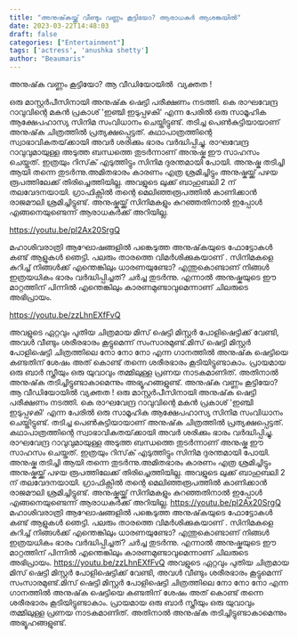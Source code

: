 ```yaml
---
title: "അനുഷ്‌കയ്ക്ക് വീണ്ടും വണ്ണം കൂട്ടിയോ? ആരാധകർ ആശങ്കയിൽ"
date: 2023-03-22T14:48:03
draft: false
categories: ["Entertainment"]
tags: ['actress', 'anushka shetty']
author: "Beaumaris"
---
```


അനുഷ്‌ക വണ്ണം കൂട്ടിയോ? ആ വീഡിയോയിൽ  വ്യക്തത !

ഒരു മാസ്റ്റർപീസിനായി അനുഷ്‌ക ഷെട്ടി പരീക്ഷണം നടത്തി. കെ രാഘവേന്ദ്ര റാവുവിന്റെ മകൻ പ്രകാശ് 'ഇഞ്ചി ഇടുപ്പഴകി' എന്ന പേരിൽ ഒരു സാമൂഹിക ആക്ഷേപഹാസ്യ സിനിമ സംവിധാനം ചെയ്തിട്ടുണ്ട്. തടിച്ച പെൺകുട്ടിയായാണ് അനുഷ്‌ക ചിത്രത്തിൽ പ്രത്യക്ഷപ്പെട്ടത്. കഥാപാത്രത്തിന്റെ സ്വാഭാവികതയ്‌ക്കായി അവർ ശരിക്കും ഭാരം വർദ്ധിപ്പിച്ചു. രാഘവേന്ദ്ര റാവുവുമായുള്ള അടുത്ത ബന്ധത്തെ തുടർന്നാണ് അനുഷ്ക ഈ സാഹസം ചെയ്തത്. ഇത്രയും റിസ്‌ക് എടുത്തിട്ടും സിനിമ ദുരന്തമായി പോയി. അനുഷ്ക തടിച്ചി ആയി തന്നെ തുടർന്നു.അമിതഭാരം കാരണം എത്ര ശ്രമിച്ചിട്ടും അനുഷ്കയ്ക്ക് പഴയ രൂപത്തിലേക്ക് തിരിച്ചെത്തിയില്ല. അവളുടെ ലുക്ക് ബാഹുബലി 2 ന് തലവേദനയായി. ഗ്രാഫിക്സിൽ തന്റെ മെലിഞ്ഞരൂപത്തിൽ കാണിക്കാൻ രാജമൗലി ശ്രമിച്ചിട്ടുണ്ട്. അനുഷ്കയ്ക്ക് സിനിമകളും കുറഞ്ഞതിനാൽ ഇപ്പോൾ എങ്ങനെയുണ്ടെന്ന് ആരാധകർക്ക് അറിയില്ല.

https://youtu.be/pl2Ax20SrgQ

മഹാശിവരാത്രി ആഘോഷങ്ങളിൽ പങ്കെടുത്ത അനുഷ്‌കയുടെ ഫോട്ടോകൾ കണ്ട് ആളുകൾ ഞെട്ടി. പലരും താരത്തെ വിമർശിക്കുകയാണ് . സിനിമകളെ കുറിച്ച് നിങ്ങൾക്ക് എന്തെങ്കിലും ധാരണയുണ്ടോ? എന്തുകൊണ്ടാണ് നിങ്ങൾ ഇത്രയധികം ഭാരം വർദ്ധിപ്പിച്ചത്? ചർച്ച തുടർന്നു. എന്നാൽ അനുഷ്കയുടെ ഈ മാറ്റത്തിന് പിന്നിൽ എന്തെങ്കിലും കാരണമുണ്ടാവുമെന്നാണ് ചിലരുടെ അഭിപ്രായം.

https://youtu.be/zzLhnEXfFvQ

അവളുടെ ഏറ്റവും പുതിയ ചിത്രമായ മിസ് ഷെട്ടി മിസ്റ്റർ പോളിഷെട്ടിക്ക് വേണ്ടി, അവൾ വീണ്ടും ശരീരഭാരം കൂട്ടുമെന്ന് സംസാരമുണ്ട്.മിസ് ഷെട്ടി മിസ്റ്റർ പോളിഷെട്ടി ചിത്രത്തിലെ നോ നോ നോ എന്ന ഗാനത്തിൽ അനുഷ്‌ക ഷെട്ടിയെ കണ്ടതിന് ശേഷം അത് കൊണ്ട് തന്നെ ശരീരഭാരം കൂടിയിട്ടുണ്ടാകാം. പ്രായമായ ഒരു ബാർ സ്ത്രീയും ഒരു യുവാവും തമ്മിലുള്ള പ്രണയ നാടകമാണിത്. അതിനാൽ അനുഷ്‌ക തടിച്ചിട്ടുണ്ടാകാമെന്നും അഭ്യൂഹങ്ങളുണ്ട്.
അനുഷ്‌ക വണ്ണം കൂട്ടിയോ? ആ വീഡിയോയിൽ വ്യക്തത ! ഒരു മാസ്റ്റർപീസിനായി അനുഷ്‌ക ഷെട്ടി പരീക്ഷണം നടത്തി. കെ രാഘവേന്ദ്ര റാവുവിന്റെ മകൻ പ്രകാശ് 'ഇഞ്ചി ഇടുപ്പഴകി' എന്ന പേരിൽ ഒരു സാമൂഹിക ആക്ഷേപഹാസ്യ സിനിമ സംവിധാനം ചെയ്തിട്ടുണ്ട്. തടിച്ച പെൺകുട്ടിയായാണ് അനുഷ്‌ക ചിത്രത്തിൽ പ്രത്യക്ഷപ്പെട്ടത്. കഥാപാത്രത്തിന്റെ സ്വാഭാവികതയ്‌ക്കായി അവർ ശരിക്കും ഭാരം വർദ്ധിപ്പിച്ചു. രാഘവേന്ദ്ര റാവുവുമായുള്ള അടുത്ത ബന്ധത്തെ തുടർന്നാണ് അനുഷ്ക ഈ സാഹസം ചെയ്തത്. ഇത്രയും റിസ്‌ക് എടുത്തിട്ടും സിനിമ ദുരന്തമായി പോയി. അനുഷ്ക തടിച്ചി ആയി തന്നെ തുടർന്നു.അമിതഭാരം കാരണം എത്ര ശ്രമിച്ചിട്ടും അനുഷ്കയ്ക്ക് പഴയ രൂപത്തിലേക്ക് തിരിച്ചെത്തിയില്ല. അവളുടെ ലുക്ക് ബാഹുബലി 2 ന് തലവേദനയായി. ഗ്രാഫിക്സിൽ തന്റെ മെലിഞ്ഞരൂപത്തിൽ കാണിക്കാൻ രാജമൗലി ശ്രമിച്ചിട്ടുണ്ട്. അനുഷ്കയ്ക്ക് സിനിമകളും കുറഞ്ഞതിനാൽ ഇപ്പോൾ എങ്ങനെയുണ്ടെന്ന് ആരാധകർക്ക് അറിയില്ല. https://youtu.be/pl2Ax20SrgQ മഹാശിവരാത്രി ആഘോഷങ്ങളിൽ പങ്കെടുത്ത അനുഷ്‌കയുടെ ഫോട്ടോകൾ കണ്ട് ആളുകൾ ഞെട്ടി. പലരും താരത്തെ വിമർശിക്കുകയാണ് . സിനിമകളെ കുറിച്ച് നിങ്ങൾക്ക് എന്തെങ്കിലും ധാരണയുണ്ടോ? എന്തുകൊണ്ടാണ് നിങ്ങൾ ഇത്രയധികം ഭാരം വർദ്ധിപ്പിച്ചത്? ചർച്ച തുടർന്നു. എന്നാൽ അനുഷ്കയുടെ ഈ മാറ്റത്തിന് പിന്നിൽ എന്തെങ്കിലും കാരണമുണ്ടാവുമെന്നാണ് ചിലരുടെ അഭിപ്രായം. https://youtu.be/zzLhnEXfFvQ അവളുടെ ഏറ്റവും പുതിയ ചിത്രമായ മിസ് ഷെട്ടി മിസ്റ്റർ പോളിഷെട്ടിക്ക് വേണ്ടി, അവൾ വീണ്ടും ശരീരഭാരം കൂട്ടുമെന്ന് സംസാരമുണ്ട്.മിസ് ഷെട്ടി മിസ്റ്റർ പോളിഷെട്ടി ചിത്രത്തിലെ നോ നോ നോ എന്ന ഗാനത്തിൽ അനുഷ്‌ക ഷെട്ടിയെ കണ്ടതിന് ശേഷം അത് കൊണ്ട് തന്നെ ശരീരഭാരം കൂടിയിട്ടുണ്ടാകാം. പ്രായമായ ഒരു ബാർ സ്ത്രീയും ഒരു യുവാവും തമ്മിലുള്ള പ്രണയ നാടകമാണിത്. അതിനാൽ അനുഷ്‌ക തടിച്ചിട്ടുണ്ടാകാമെന്നും അഭ്യൂഹങ്ങളുണ്ട്.
